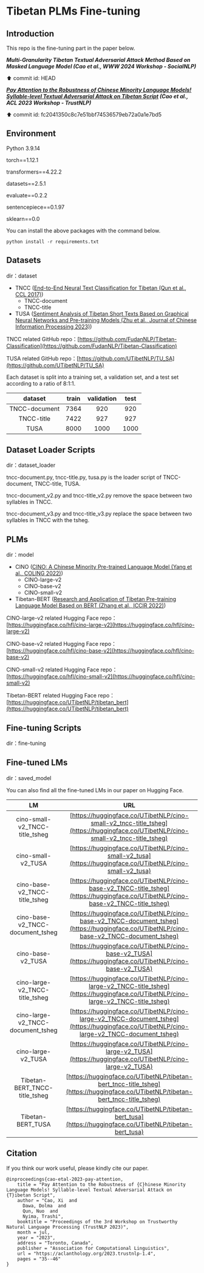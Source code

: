 # Tibetan PLMs Fine-tuning

## Introduction

This repo is the fine-tuning part in the paper below.

***Multi-Granularity Tibetan Textual Adversarial Attack Method Based on Masked Language Model (Cao et al., WWW 2024 Workshop - SocialNLP)***

⬆️ commit id: HEAD

***[Pay Attention to the Robustness of Chinese Minority Language Models! Syllable-level Textual Adversarial Attack on Tibetan Script](https://aclanthology.org/2023.trustnlp-1.4) (Cao et al., ACL 2023 Workshop - TrustNLP)***

⬆️ commit id: fc2041350c8c7e51bbf74536579eb72a0a1e7bd5

## Environment

Python 3.9.14

torch==1.12.1

transformers==4.22.2

datasets==2.5.1

evaluate==0.2.2

sentencepiece==0.1.97

sklearn==0.0

You can install the above packages with the command below.

```
python install -r requirements.txt
```

## Datasets

dir：dataset

- TNCC ([End-to-End Neural Text Classification for Tibetan (Qun et al., CCL 2017)](http://www.cips-cl.org/static/anthology/CCL-2017/CCL-17-104.pdf))
    - TNCC-document
    - TNCC-title
- TUSA ([Sentiment Analysis of Tibetan Short Texts Based on Graphical Neural Networks and Pre-training Models (Zhu et al., Journal of Chinese Information Processing 2023)](http://jcip.cipsc.org.cn/CN/Y2023/V37/I2/71))

TNCC related GitHub repo：[https://github.com/FudanNLP/Tibetan-Classification](https://github.com/FudanNLP/Tibetan-Classification)

TUSA related GitHub repo：[https://github.com/UTibetNLP/TU_SA](https://github.com/UTibetNLP/TU_SA)

Each dataset is split into a training set, a validation set, and a test set according to a ratio of 8:1:1.

|    dataset    | train | validation | test |
|:-------------:|:-----:|:----------:|:----:|
| TNCC-document | 7364  |    920     | 920  |
|  TNCC-title   | 7422  |    927     | 927  |
|     TUSA      | 8000  |    1000    | 1000 |

## Dataset Loader Scripts

dir：dataset_loader

tncc-document.py, tncc-title.py, tusa.py is the loader script of TNCC-document, TNCC-title, TUSA.

tncc-document_v2.py and tncc-title_v2.py remove the space between two syllables in TNCC.

tncc-document_v3.py and tncc-title_v3.py replace the space between two syllables in TNCC with the tsheg.

## PLMs

dir：model

- CINO ([CINO: A Chinese Minority Pre-trained Language Model (Yang et al., COLING 2022)](https://aclanthology.org/2022.coling-1.346.pdf))
    - CINO-large-v2
    - CINO-base-v2
    - CINO-small-v2
- Tibetan-BERT ([Research and Application of Tibetan Pre-training Language Model Based on BERT (Zhang et al., ICCIR 2022)](https://dl.acm.org/doi/10.1145/3548608.3559255))

CINO-large-v2 related Hugging Face repo：[https://huggingface.co/hfl/cino-large-v2](https://huggingface.co/hfl/cino-large-v2)

CINO-base-v2 related Hugging Face repo：[https://huggingface.co/hfl/cino-base-v2](https://huggingface.co/hfl/cino-base-v2)

CINO-small-v2 related Hugging Face repo：[https://huggingface.co/hfl/cino-small-v2](https://huggingface.co/hfl/cino-small-v2)

Tibetan-BERT related Hugging Face repo：[https://huggingface.co/UTibetNLP/tibetan_bert](https://huggingface.co/UTibetNLP/tibetan_bert)

## Fine-tuning Scripts

dir：fine-tuning

## Fine-tuned LMs

dir：saved_model

You can also find all the fine-tuned LMs in our paper on Hugging Face.

|                LM                 |                                                                    URL                                                                    |
|:---------------------------------:|:-----------------------------------------------------------------------------------------------------------------------------------------:|
|  cino-small-v2_TNCC-title_tsheg   |    [https://huggingface.co/UTibetNLP/cino-small-v2_tncc-title_tsheg](https://huggingface.co/UTibetNLP/cino-small-v2_tncc-title_tsheg)     |
|        cino-small-v2_TUSA         |                [https://huggingface.co/UTibetNLP/cino-small-v2_tusa](https://huggingface.co/UTibetNLP/cino-small-v2_tusa)                 |
|   cino-base-v2_TNCC-title_tsheg   |     [https://huggingface.co/UTibetNLP/cino-base-v2_TNCC-title_tsheg](https://huggingface.co/UTibetNLP/cino-base-v2_TNCC-title_tsheg)      |
| cino-base-v2_TNCC-document_tsheg  |  [https://huggingface.co/UTibetNLP/cino-base-v2_TNCC-document_tsheg](https://huggingface.co/UTibetNLP/cino-base-v2_TNCC-document_tsheg)   |
|         cino-base-v2_TUSA         |                 [https://huggingface.co/UTibetNLP/cino-base-v2_TUSA](https://huggingface.co/UTibetNLP/cino-base-v2_TUSA)                  |
|  cino-large-v2_TNCC-title_tsheg   |    [https://huggingface.co/UTibetNLP/cino-large-v2_TNCC-title_tsheg](https://huggingface.co/UTibetNLP/cino-large-v2_TNCC-title_tsheg)     |
| cino-large-v2_TNCC-document_tsheg | [https://huggingface.co/UTibetNLP/cino-large-v2_TNCC-document_tsheg](https://huggingface.co/UTibetNLP/cino-large-v2_TNCC-document_tsheg)  |
|        cino-large-v2_TUSA         |                [https://huggingface.co/UTibetNLP/cino-large-v2_TUSA](https://huggingface.co/UTibetNLP/cino-large-v2_TUSA)                 |
|   Tibetan-BERT_TNCC-title_tsheg   |     [https://huggingface.co/UTibetNLP/tibetan-bert_tncc-title_tsheg](https://huggingface.co/UTibetNLP/tibetan-bert_tncc-title_tsheg)      |
|          Tibetan-BERT_TUSA        |                 [https://huggingface.co/UTibetNLP/tibetan-bert_tusa](https://huggingface.co/UTibetNLP/tibetan-bert_tusa)                  |

## Citation

If you think our work useful, please kindly cite our paper.

```
@inproceedings{cao-etal-2023-pay-attention,
    title = "Pay Attention to the Robustness of {C}hinese Minority Language Models! Syllable-level Textual Adversarial Attack on {T}ibetan Script",
    author = "Cao, Xi  and
      Dawa, Dolma  and
      Qun, Nuo  and
      Nyima, Trashi",
    booktitle = "Proceedings of the 3rd Workshop on Trustworthy Natural Language Processing (TrustNLP 2023)",
    month = jul,
    year = "2023",
    address = "Toronto, Canada",
    publisher = "Association for Computational Linguistics",
    url = "https://aclanthology.org/2023.trustnlp-1.4",
    pages = "35--46"
}
```
